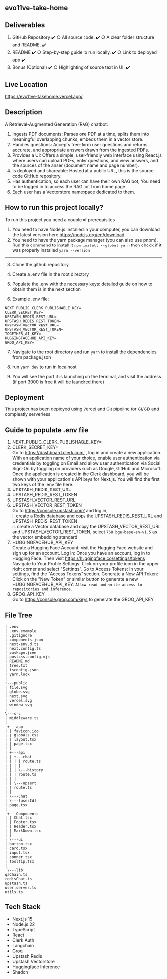 ## evo11ve-take-home

## Deliverables

1. GitHub Repository ✔️
   ○ All source code. ✔️
   ○ A clear folder structure and README. ✔️
2. README ✔️
   ○ Step-by-step guide to run locally. ✔️
   ○ Link to deployed app ✔️
3. Bonus (Optional) ✔️
   ○ Highlighting of source text in UI. ✔️

## Live Location

https://evo11ve-takehome.vercel.app/

## Description

A Retrieval-Augmented Generation (RAG) chatbot:

1. Ingests PDF documents: Parses one PDF at a time, splits them into meaningful overlapping
   chunks, embeds them in a vector store.
2. Handles questions: Accepts free-form user questions and returns accurate, and
   appropriate answers drawn from the ingested PDFs.
3. Provides a UI: Offers a simple, user-friendly web interface using React.js where users can upload PDFs, enter questions, and view answers, and the sources of the anser (document name and page number).
4. Is deployed and shareable: Hosted at a public URL, this is the source code
   GitHub repository.
5. Has authentication, so each user can have their own RAG bot, You need to be logged in to access the RAG bot from home page.
6. Each user has a Vectorstore namespace dedicated to them.

## How to run this project locally?

To run this project you need a couple of prerequisites

1. You need to have Node.js installed in your computer, you can download the latest version here https://nodejs.org/en/download
2. You need to have the yarn package manager (you can also use pnpm). Run this command to install it `npm install --global yarn` then check if it was properly installed `yarn --version`

---

3. Clone the github repository

4. Create a .env file in the root directory

5. Populate the .env with the necessary keys: detailed guide on how to obtain them is in the next section

6. Example .env file:

```
NEXT_PUBLIC_CLERK_PUBLISHABLE_KEY=
CLERK_SECRET_KEY=
UPSTASH_REDIS_REST_URL=
UPSTASH_REDIS_REST_TOKEN=
UPSTASH_VECTOR_REST_URL=
UPSTASH_VECTOR_REST_TOKEN=
TOGETHER_AI_KEY=
HUGGINGFACEHUB_API_KEY=
GROQ_API_KEY=
```

7. Navigate to the root directory and run `yarn` to install the dependencies from package.json

8. run `yarn dev` to run in localhost

9. You will see the port it is launching on the terminal, and visit the address (if port 3000 is free it will be launched there)

## Deployment

This project has been deployed using Vercel and Git pipeline for CI/CD and compleatly serverless

## Guide to populate .env file

1. NEXT_PUBLIC_CLERK_PUBLISHABLE_KEY=
2. CLERK_SECRET_KEY= <br/>
   Go to https://dashboard.clerk.com/ , log in and create a new application. With an application name of your choice, enable user authentication via credentials by toggling on Email and allow user authentication via Social Sign-On by toggling on providers such as Google, GitHub and Microsoft.
   Once the application is created in the Clerk dashboard, you will be shown with your application's API keys for Next.js. You will find the first two keys of the .env file here.
3. UPSTASH_REDIS_REST_URL
4. UPSTASH_REDIS_REST_TOKEN
5. UPSTASH_VECTOR_REST_URL
6. UPSTASH_VECTOR_REST_TOKEN <br/>
   Go to https://console.upstash.com/ and log in, <br/>
   i. create a Redis database and copy the UPSTASH_REDIS_REST_URL and UPSTASH_REDIS_REST_TOKEN <br/>
   ii. create a Vector database and copy the UPSTASH_VECTOR_REST_URL and UPSTASH_VECTOR_REST_TOKEN, select `768 bge-base-en-v1.5` as the vector embedding standard
7. HUGGINGFACEHUB_API_KEY <br/>
   Create a Hugging Face Account: visit the Hugging Face website and sign up for an account. Log In: Once you have an account, log in to Hugging Face. Then visit https://huggingface.co/settings/tokens
   Navigate to Your Profile Settings: Click on your profile icon in the upper right corner and select "Settings". Go to Access Tokens: In your settings, find the "Access Tokens" section. Generate a New API Token: Click on the "New Token" or similar button to generate a new HUGGINGFACEHUB_API_KEY.
   `Allow read and write access to repositories and inference.`
8. GROQ_API_KEY <br/>
   Go to https://console.groq.com/keys to generate the GROQ_API_KEY

## File Tree

```
| .env
| .env.example
| .gitignore
| components.json
| next-env.d.ts
| next.config.ts
| package.json
| postcss.config.mjs
| README.md
| tree.txt
| tsconfig.json
| yarn.lock
|
+---public
| file.svg
| globe.svg
| next.svg
| vercel.svg
| window.svg
|
\---src
| middleware.ts
|
 +---app
| | favicon.ico
| | globals.css
| | layout.tsx
| | page.tsx
| |
| +---api
| | +---chat
| | | | route.ts
| | | |
| | | \---history
| | | route.ts
| | |
| | \---upsert
| | route.ts
| |
| \---Chat
| \---[userId]
| page.tsx
|
 +---Components
| | Chat.tsx
| | Footer.tsx
| | Header.tsx
| | MarkDown.tsx
| |
| \---ui
| button.tsx
| card.tsx
| input.tsx
| sonner.tsx
| tooltip.tsx
|
 \---lib
qaChain.ts
redisChat.ts
upstash.ts
user.server.ts
utils.ts
```

## Tech Stack

- Next.js 15
- Node.js 22
- TypeScript
- React
- Clerk Auth
- Langchain
- Groq
- Upstash Redis
- Upstash Vectorstore
- Huggingface Inference
- Shadcn
